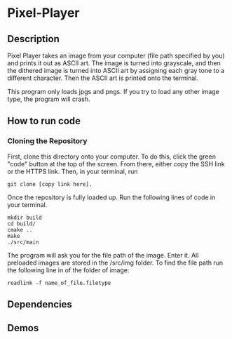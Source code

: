 # Pixel-Player

## Description 

Pixel Player takes an image from your computer (file path specified by you) and prints it out as ASCII art. The image is turned into grayscale, and then the dithered image is turned into ASCII art by assigning each gray tone to a different character. Then the ASCII art is printed onto the terminal. 

This program only loads jpgs and pngs. If you try to load any other image type, the program will crash.

## How to run code

### Cloning the Repository
First, clone this directory onto your computer. To do this, click the green "code" button at the top of the screen. From there, either copy the SSH link or the HTTPS link. Then, in your terminal, run 
  ```
  git clone [copy link here].
  ```
  Once the repository is fully loaded up. Run the following lines of code in your terminal.
  ```
  mkdir build
  cd build/
  cmake ..
  make
  ./src/main
  ```
  The program will ask you for the file path of the image. Enter it. All preloaded images are stored in the /src/img folder. To find the file path run the following line in of the folder of image:
  ```
  readlink -f name_of_file.filetype
  ```
  
## Dependencies

## Demos

